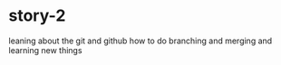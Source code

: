 # story-2
leaning about the git and github how to do branching and  merging and learning new things  
